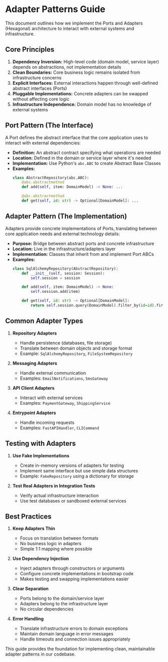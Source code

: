 # Adapter Patterns Guide

This document outlines how we implement the Ports and Adapters (Hexagonal) architecture to interact with external systems and infrastructure.

## Core Principles

1. **Dependency Inversion:** High-level code (domain model, service layer) depends on abstractions, not implementation details
2. **Clean Boundaries:** Core business logic remains isolated from infrastructure concerns
3. **Explicit Interfaces:** External interactions happen through well-defined abstract interfaces (Ports)
4. **Pluggable Implementations:** Concrete adapters can be swapped without affecting core logic
5. **Infrastructure Independence:** Domain model has no knowledge of external systems

## Port Pattern (The Interface)

A Port defines the abstract interface that the core application uses to interact with external dependencies:

- **Definition:** An abstract contract specifying what operations are needed
- **Location:** Defined in the domain or service layer where it's needed
- **Implementation:** Use Python's `abc.ABC` to create Abstract Base Classes
- **Examples:**
  ```python
  class AbstractRepository(abc.ABC):
      @abc.abstractmethod
      def add(self, item: DomainModel) -> None: ...

      @abc.abstractmethod
      def get(self, id: str) -> Optional[DomainModel]: ...
  ```

## Adapter Pattern (The Implementation)

Adapters provide concrete implementations of Ports, translating between core application needs and external technology details:

- **Purpose:** Bridge between abstract ports and concrete infrastructure
- **Location:** Live in the infrastructure/adapters layer
- **Implementation:** Classes that inherit from and implement Port ABCs
- **Examples:**
  ```python
  class SqlAlchemyRepository(AbstractRepository):
      def __init__(self, session: Session):
          self.session = session

      def add(self, item: DomainModel) -> None:
          self.session.add(item)

      def get(self, id: str) -> Optional[DomainModel]:
          return self.session.query(DomainModel).filter_by(id=id).first()
  ```

## Common Adapter Types

1. **Repository Adapters**
   - Handle persistence (databases, file storage)
   - Translate between domain objects and storage format
   - Example: `SqlAlchemyRepository`, `FileSystemRepository`

2. **Messaging Adapters**
   - Handle external communication
   - Examples: `EmailNotifications`, `SmsGateway`

3. **API Client Adapters**
   - Interact with external services
   - Examples: `PaymentGateway`, `ShippingService`

4. **Entrypoint Adapters**
   - Handle incoming requests
   - Examples: `FastAPIHandler`, `CLICommand`

## Testing with Adapters

1. **Use Fake Implementations**
   - Create in-memory versions of adapters for testing
   - Implement same interface but use simple data structures
   - Example: `FakeRepository` using a dictionary for storage

2. **Test Real Adapters in Integration Tests**
   - Verify actual infrastructure interaction
   - Use test databases or sandboxed external services

## Best Practices

1. **Keep Adapters Thin**
   - Focus on translation between formats
   - No business logic in adapters
   - Simple 1:1 mapping where possible

2. **Use Dependency Injection**
   - Inject adapters through constructors or arguments
   - Configure concrete implementations in bootstrap code
   - Makes testing and swapping implementations easier

3. **Clear Separation**
   - Ports belong to the domain/service layer
   - Adapters belong to the infrastructure layer
   - No circular dependencies

4. **Error Handling**
   - Translate infrastructure errors to domain exceptions
   - Maintain domain language in error messages
   - Handle timeouts and connection issues appropriately

This guide provides the foundation for implementing clean, maintainable adapter patterns in our codebase.
